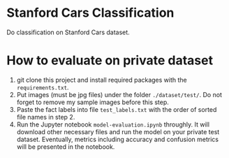# Stanford Cars Classification
Do classification on Stanford Cars dataset.

# How to evaluate on private dataset
1. git clone this project and install required packages with the `requirements.txt`.
2. Put images (must be jpg files) under the folder `./dataset/test/`. Do not forget to remove my sample images before this step.
3. Paste the fact labels into file `test_labels.txt` with the order of sorted file names in step 2.
4. Run the Jupyter notebook `model-evaluation.ipynb` throughly. It will download other necessary files and run the model on your private test dataset. Eventually, metrics including accuracy and confusion metrics will be presented in the notebook.
